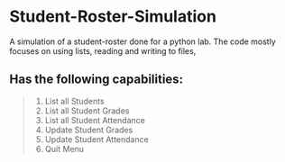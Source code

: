 # Student-Roster-Simulation

A simulation of a student-roster done for a python lab.
The code mostly focuses on using lists, reading and writing to files,

## Has the following capabilities:

>1. List all Students  
>2. List all Student Grades  
>3. List all Student Attendance  
>4. Update Student Grades  
>5. Update Student Attendance  
>6. Quit Menu  
